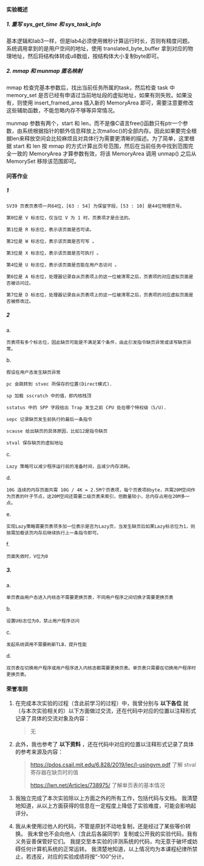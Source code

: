 #### 实验概述

##### 1. 重写 sys_get_time 和 sys_task_info

基本逻辑和lab3一样，但是lab4必须使用微秒计算运行时长，否则有精度问题。系统调用拿到的是用户空间的地址，使用  translated_byte_buffer 拿到对应的物理地址，然后将结构体转成u8数组，按结构体大小复制byte即可。

##### 2. mmap 和 munmap 匿名映射

mmap 检查完基本参数后，找出当前任务所属的task，然后检查 task 中 memory_set 是否已经有申请过当前地址段的虚拟地址，如果有则失败。如果没有，则使用 insert_framed_area 插入新的 MemoryArea 即可，需要注意要修改这些辅助函数，不能忽略内存不够等异常情况。

munmap 参数有两个，start 和 len，而不是像C语言free()函数只有ptr一个参数，由系统根据指针的额外信息释放上次malloc()的全部内存。因此如果要完全根据len来释放空间会比较麻烦且对具体行为需要更清晰的描述。为了简单，这里根据 start 和 len 按 mmap 的方式计算出页号范围，然后在当前任务中找到范围完全一致的 MemoryArea 才算参数有效，将该 MemoryArea 调用 unmap() 之后从 MemorySet 移除该范围即可。



#### 问答作业

##### 1

```
SV39 页表页表项一共64位，[63 : 54] 为保留字段，[53 : 10] 是44位物理页号。

第0位是 V 标志位，仅当位 V 为 1 时，页表项才是合法的。

第1位是 R 标志位，表示该页面是否可读。

第2位是 W 标志位，表示该页面是否可写 。

第3位是 X 标志位，表示该页面是否可执行 。

第4位是 U 标志位，表示该页面是否能在用户态访问 。

第6位是 A 标志位，处理器记录自从页表项上的这一位被清零之后，页表项的对应虚拟页面是否被访问过。

第7位是 D 标志位，处理器记录自从页表项上的这一位被清零之后，页表项的对应虚拟页面是否被修改过。
```

##### 2

a. 

```
页表项有多个标志位，因此缺页可能是不满足某个条件，由此引发指令缺页异常或读写缺页异常。
```

b. 

```
假设在用户态发生缺页异常

pc 会跳转到 stvec 所保存的位置(Direct模式).

sp 加载 sscratch 中的值，即内核栈顶

sstatus 中的 SPP 字段给出 Trap 发生之前 CPU 处在哪个特权级（S/U).

sepc 记录缺页发生前执行的最后一条指令

scause 给出缺页的具体原因，比如12是指令缺页

stval 保存缺页的虚拟地址
```

c. 

```
Lazy 策略可以减少程序运行前的准备时间，且减少内存消耗。
```

d.

```
10G 连续的内存页面共需 10G / 4K = 2.5M个页表项，每个页表项8byte，共需20M空间作为页表的叶子节点，这20M空间还需要二级页表来索引，但数量较小，总内存占用在20M多一点。
```

e.

```
实现Lazy策略需要页表项多加一位表示是否为Lazy页，当发生缺页后如果Lazy标志位为1，则按需加载该页内存后继续执行上一条指令即可。
```

f.

```
页面失效时，V位为0
```

##### 3.



a.

```
单页表由用户态进入内核态不需要更换页表，不同用户程序之间切换才需要更换页表
```

b.

```
设置U标志位为0，禁止用户程序访问
```

c.

```
发起系统调用不需要刷新TLB，提升性能
```

d.

````
双页表在切换用户程序或用户程序进入内核态都需要更换页表。单页表只需要在切换用户程序时更换页表。
````



#### 荣誉准则

1. 在完成本次实验的过程（含此前学习的过程）中，我曾分别与 **以下各位** 就（与本次实验相关的）以下方面做过交流，还在代码中对应的位置以注释形式记录了具体的交流对象及内容：

   > 无

2. 此外，我也参考了 **以下资料** ，还在代码中对应的位置以注释形式记录了具体的参考来源及内容：

   > https://pdos.csail.mit.edu/6.828/2019/lec/l-usingvm.pdf  了解 stval 寄存器在缺页时的值
   >
   > https://lwn.net/Articles/738975/ 了解单页表的基本情况

3. 我独立完成了本次实验除以上方面之外的所有工作，包括代码与文档。 我清楚地知道，从以上方面获得的信息在一定程度上降低了实验难度，可能会影响起评分。

4. 我从未使用过他人的代码，不管是原封不动地复制，还是经过了某些等价转换。 我未曾也不会向他人（含此后各届同学）复制或公开我的实验代码，我有义务妥善保管好它们。 我提交至本实验的评测系统的代码，均无意于破坏或妨碍任何计算机系统的正常运转。 我清楚地知道，以上情况均为本课程纪律所禁止，若违反，对应的实验成绩将按“-100”分计。
